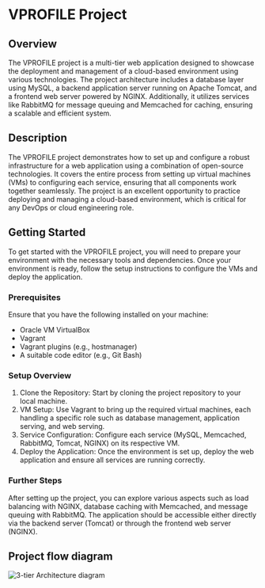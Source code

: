 # VPROFILE Project

## Overview 

The VPROFILE project is a multi-tier web application designed to showcase the deployment and management of a cloud-based environment using various technologies. The project architecture includes a database layer using MySQL, a backend application server running on Apache Tomcat, and a frontend web server powered by NGINX. Additionally, it utilizes services like RabbitMQ for message queuing and Memcached for caching, ensuring a scalable and efficient system.

## Description 

The VPROFILE project demonstrates how to set up and configure a robust infrastructure for a web application using a combination of open-source technologies. It covers the entire process from setting up virtual machines (VMs) to configuring each service, ensuring that all components work together seamlessly. The project is an excellent opportunity to practice deploying and managing a cloud-based environment, which is critical for any DevOps or cloud engineering role.

## Getting Started 

To get started with the VPROFILE project, you will need to prepare your environment with the necessary tools and dependencies. Once your environment is ready, follow the setup instructions to configure the VMs and deploy the application.

### Prerequisites 
Ensure that you have the following installed on your machine:

* Oracle VM VirtualBox
* Vagrant
* Vagrant plugins (e.g., hostmanager)
* A suitable code editor (e.g., Git Bash)

### Setup Overview

1. Clone the Repository: Start by cloning the project repository to your local machine.
2. VM Setup: Use Vagrant to bring up the required virtual machines, each handling a specific role such as database management, application serving, and web serving.
3. Service Configuration: Configure each service (MySQL, Memcached, RabbitMQ, Tomcat, NGINX) on its respective VM.
4. Deploy the Application: Once the environment is set up, deploy the web application and ensure all services are running correctly.

### Further Steps 

After setting up the project, you can explore various aspects such as load balancing with NGINX, database caching with Memcached, and message queuing with RabbitMQ. The application should be accessible either directly via the backend server (Tomcat) or through the frontend web server (NGINX).

## Project flow diagram

![3-tier Architecture diagram](https://github.com/Kizhakkekkara-Vishnu-Vijayan/Sample/blob/master/images/flow_diagram.png"3-Tier-Architectural-Diagram")

